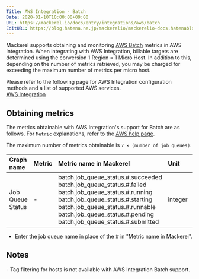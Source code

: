 ```yaml
---
Title: AWS Integration - Batch
Date: 2020-01-10T10:00:00+09:00
URL: https://mackerel.io/docs/entry/integrations/aws/batch
EditURL: https://blog.hatena.ne.jp/mackerelio/mackerelio-docs.hatenablog.mackerel.io/atom/entry/26006613498448884
---
```


Mackerel supports obtaining and monitoring <a href="https://aws.amazon.com/batch/" target="_blank">AWS Batch</a> metrics in AWS Integration. When integrating with AWS Integration, billable targets are determined using the conversion 1 Region = 1 Micro Host. In addition to this, depending on the number of metrics retrieved, you may be charged for exceeding the maximum number of metrics per micro host.

Please refer to the following page for AWS Integration configuration methods and a list of supported AWS services.<br>
<a href="https://mackerel.io/docs/entry/integrations/aws">AWS Integration</a>

## Obtaining metrics
The metrics obtainable with AWS Integration's support for Batch are as follows. For `Metric` explanations, refer to the <a href="https://docs.aws.amazon.com/us_en/batch/latest/userguide/job_states.html" target="_blank">AWS help page</a>.

The maximum number of metrics obtainable is `7 × (number of job queues)`.

|Graph name|Metric|Metric name in Mackerel|Unit|Statistics|
|:--|:--|:--|:--|:--|
|Job Queue Status|-|batch.job_queue_status.#.succeeded<br>batch.job_queue_status.#.failed<br>batch.job_queue_status.#.running<br>batch.job_queue_status.#.starting<br>batch.job_queue_status.#.runnable<br>batch.job_queue_status.#.pending<br>batch.job_queue_status.#.submitted|integer|-|

- Enter the job queue name in place of the # in "Metric name in Mackerel".

<h2 id="notes">Notes</h2>
- Tag filtering for hosts is not available with AWS Integration Batch support.
